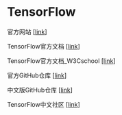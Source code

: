 # TensorFlow

官方网站 \[[link](https://www.tensorflow.org/)\]

TensorFlow官方文档 \[[link](https://devdocs.io/tensorflow~python/)\]

TensorFlow官方文档_W3Cschool \[[link](https://www.w3cschool.cn/tensorflow_python/)\]

官方GitHub仓库 \[[link](https://github.com/tensorflow/tensorflow)\]

中文版GitHub仓库 \[[link](https://github.com/jikexueyuanwiki/tensorflow-zh)\]

TensorFlow中文社区 \[[link](http://www.tensorfly.cn/tfdoc/get_started/introduction.html)\]
